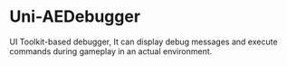 # Uni-AEDebugger
UI Toolkit-based debugger, It can display debug messages and execute commands during gameplay in an actual environment.
